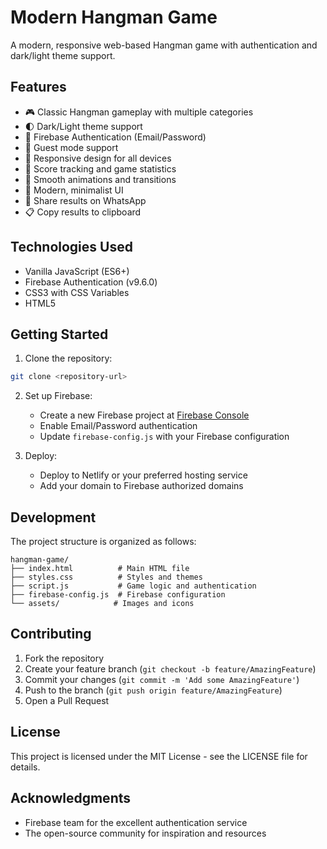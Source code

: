 # Modern Hangman Game

A modern, responsive web-based Hangman game with authentication and dark/light theme support.

## Features

- 🎮 Classic Hangman gameplay with multiple categories
- 🌓 Dark/Light theme support
- 🔐 Firebase Authentication (Email/Password)
- 👥 Guest mode support
- 📱 Responsive design for all devices
- 🎯 Score tracking and game statistics
- 💫 Smooth animations and transitions
- 🎨 Modern, minimalist UI
- 📢 Share results on WhatsApp
- 📋 Copy results to clipboard

## Technologies Used

- Vanilla JavaScript (ES6+)
- Firebase Authentication (v9.6.0)
- CSS3 with CSS Variables
- HTML5

## Getting Started

1. Clone the repository:
```bash
git clone <repository-url>
```

2. Set up Firebase:
   - Create a new Firebase project at [Firebase Console](https://console.firebase.google.com)
   - Enable Email/Password authentication
   - Update `firebase-config.js` with your Firebase configuration

3. Deploy:
   - Deploy to Netlify or your preferred hosting service
   - Add your domain to Firebase authorized domains

## Development

The project structure is organized as follows:

```
hangman-game/
├── index.html          # Main HTML file
├── styles.css          # Styles and themes
├── script.js           # Game logic and authentication
├── firebase-config.js  # Firebase configuration
└── assets/            # Images and icons
```

## Contributing

1. Fork the repository
2. Create your feature branch (`git checkout -b feature/AmazingFeature`)
3. Commit your changes (`git commit -m 'Add some AmazingFeature'`)
4. Push to the branch (`git push origin feature/AmazingFeature`)
5. Open a Pull Request

## License

This project is licensed under the MIT License - see the LICENSE file for details.

## Acknowledgments

- Firebase team for the excellent authentication service
- The open-source community for inspiration and resources
